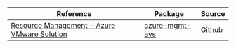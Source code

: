 | Reference | Package | Source |
|---|---|---|
|[Resource Management - Azure VMware Solution](mgmt-avs-readme.md)|[azure-mgmt-avs](https://pypi.org/project/azure-mgmt-avs)|[Github](https://github.com/Azure/azure-sdk-for-python/blob/main/sdk/compute/azure-mgmt-avs)|
